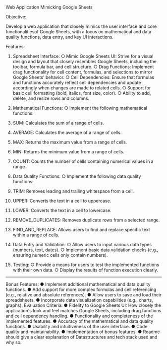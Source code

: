  Web Application Mimicking Google Sheets

Objective:

Develop a web application that closely mimics the user interface and core functionalitiesof Google Sheets, with a focus on mathematical and data quality functions, data entry, and key UI interactions.

Features:

1. Spreadsheet Interface:
○ Mimic Google Sheets UI: Strive for a visual design and layout that
closely resembles Google Sheets, including the toolbar, formula bar, and
cell structure.
○ Drag Functions: Implement drag functionality for cell content, formulas,
and selections to mirror Google Sheets' behavior.
○ Cell Dependencies: Ensure that formulas and functions accurately reflect
cell dependencies and update accordingly when changes are made to
related cells.
○ Support for basic cell formatting (bold, italics, font size, color).
○ Ability to add, delete, and resize rows and columns.

2. Mathematical Functions:
○ Implement the following mathematical functions:
1. SUM: Calculates the sum of a range of cells.
2. AVERAGE: Calculates the average of a range of cells.
3. MAX: Returns the maximum value from a range of cells.
4. MIN: Returns the minimum value from a range of cells.
5. COUNT: Counts the number of cells containing numerical values in a
range.

3. Data Quality Functions:
○ Implement the following data quality functions:
1. TRIM: Removes leading and trailing whitespace from a cell.
2. UPPER: Converts the text in a cell to uppercase.
3. LOWER: Converts the text in a cell to lowercase.
4. REMOVE_DUPLICATES: Removes duplicate rows from a selected range.
5. FIND_AND_REPLACE: Allows users to find and replace specific text
within a range of cells.

4. Data Entry and Validation:
○ Allow users to input various data types (numbers, text, dates).
○ Implement basic data validation checks (e.g., ensuring numeric cells only contain numbers).

5. Testing:
○ Provide a means for users to test the implemented functions with their
own data.
○ Display the results of function execution clearly.
--------------------------------------------------------------------
Bonus Features:
● Implement additional mathematical and data quality functions.
● Add support for more complex formulas and cell referencing (e.g., relative and absolute references).
● Allow users to save and load their spreadsheets.
● Incorporate data visualization capabilities (e.g., charts, graphs).
Evaluation Criteria:
● Fidelity to Google Sheets UI: How closely the application's look and feel matches Google Sheets, including drag functions and cell dependency handling.
● Functionality and completeness of the implemented features.
● Accuracy of the mathematical and data quality functions.
● Usability and intuitiveness of the user interface.
● Code quality and maintainability.
● Implementation of bonus features.
● Readme should give a clear explanation of Datastructures and tech stack used and why so.